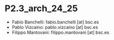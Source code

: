 # P2.3_arch_24_25

* Fabio Banchelli: fabio.banchelli [at] bsc.es
* Pablo Vizcaino: pablo.vizcaino [at] bsc.es
* Filippo Mantovani: filippo.mantovani [at] bsc.es
